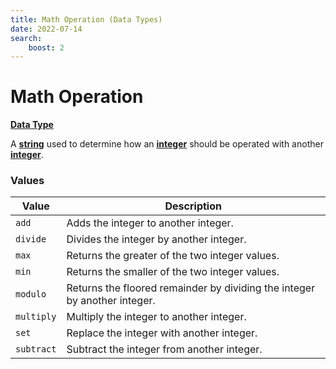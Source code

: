 ```yaml
---
title: Math Operation (Data Types)
date: 2022-07-14
search:
    boost: 2
---
```


#   Math Operation

**[Data Type]**

A **[string]** used to determine how an **[integer]** should be operated with another **[integer]**.


### Values

Value      | Description
-----------|------------
`add`      | Adds the integer to another integer.
`divide`   | Divides the integer by another integer.
`max`      | Returns the greater of the two integer values.
`min`      | Returns the smaller of the two integer values.
`modulo`   | Returns the floored remainder by dividing the integer by another integer.
`multiply` | Multiply the integer to another integer.
`set`      | Replace the integer with another integer.
`subtract` | Subtract the integer from another integer.



[Data Type]: ../data_types.md
[string]: https://origins.readthedocs.io/en/latest/types/data_types/string
[integer]: https://origins.readthedocs.io/en/latest/types/data_types/integer
